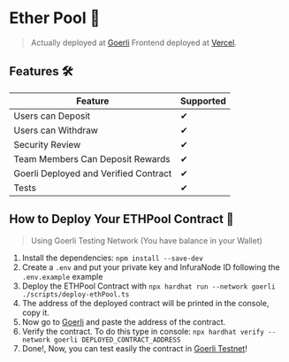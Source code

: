 # Ether Pool 💸

> Actually deployed at [Goerli](https://goerli.etherscan.io/address/0x2c129be4e59f56d8995befb38022a2f3c714d7b6)
> Frontend deployed at [Vercel](https://challenge-interface-gpylypchuk.vercel.app/).

## Features 🛠

| Feature                               | Supported |
| ------------------------------------- | --------- |
| Users can Deposit                     | ✔         |
| Users can Withdraw                    | ✔         |
| Security Review                       | ✔         |
| Team Members Can Deposit Rewards      | ✔         |
| Goerli Deployed and Verified Contract | ✔         |
| Tests                                 | ✔         |

## How to Deploy Your ETHPool Contract 📝

> Using Goerli Testing Network (You have balance in your Wallet)

1. Install the dependencies: `npm install --save-dev`
2. Create a `.env` and put your private key and InfuraNode ID following the `.env.example` example
3. Deploy the ETHPool Contract with `npx hardhat run --network goerli ./scripts/deploy-ethPool.ts`
4. The address of the deployed contract will be printed in the console, copy it.
5. Now go to [Goerli](https://goerli.etherscan.io/) and paste the address of the contract.
6. Verify the contract. To do this type in console: `npx hardhat verify --network goerli DEPLOYED_CONTRACT_ADDRESS`
7. Done!, Now, you can test easily the contract in [Goerli Testnet](https://goerli.etherscan.io/)!
